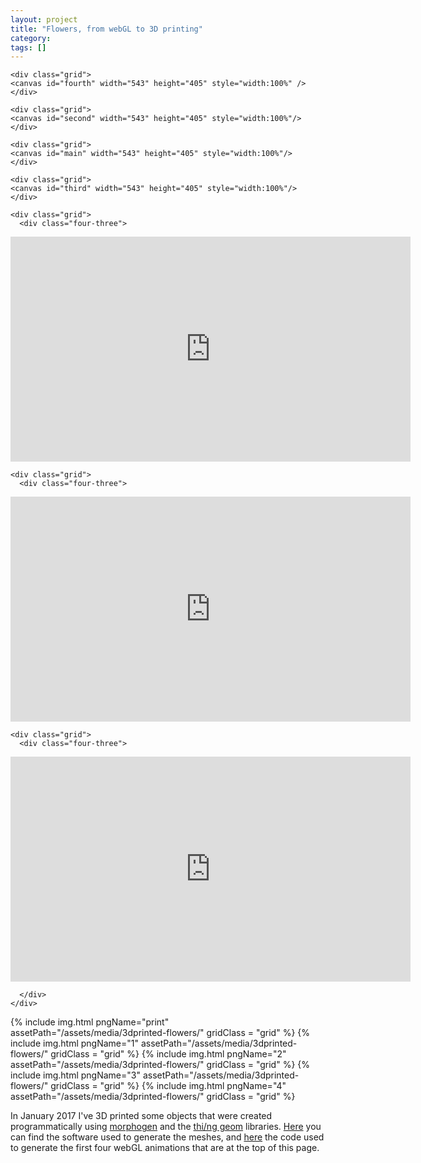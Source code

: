 ```yaml
---
layout: project
title: "Flowers, from webGL to 3D printing"
category: 
tags: []
---
```

<div class="content-container">
<div class="index-content">
<div class="grid-gutter"></div><div class="grid-sizer"></div>

    <div class="grid">
    <canvas id="fourth" width="543" height="405" style="width:100%" />
    </div>

    <div class="grid">
    <canvas id="second" width="543" height="405" style="width:100%"/>
    </div>

    <div class="grid">
    <canvas id="main" width="543" height="405" style="width:100%"/>
    </div>

    <div class="grid">
    <canvas id="third" width="543" height="405" style="width:100%"/>
    </div>

    <div class="grid">
      <div class="four-three">
<iframe width="640" height="360" src="https://www.youtube.com/embed/O86vjf7FDpA?rel=0&autoplay=1&loop=1;showinfo=0" frameborder="0" allowfullscreen></iframe>
      </div>
    </div>

    <div class="grid">
      <div class="four-three">
<iframe width="640" height="360" src="https://www.youtube.com/embed/1B9BDeb0X30?rel=0&autoplay=1&loop=1;showinfo=0" frameborder="0" allowfullscreen></iframe>
      </div>
    </div>

    <div class="grid">
      <div class="four-three">

<iframe width="640" height="360" src="https://www.youtube.com/embed/QoIx8TX2LGA?rel=0&autoplay=1&loop=1;showinfo=0" frameborder="0" allowfullscreen></iframe>

      </div>
    </div>








  {% include img.html pngName="print" assetPath="/assets/media/3dprinted-flowers/" gridClass = "grid" %}
  {% include img.html pngName="1" assetPath="/assets/media/3dprinted-flowers/" gridClass = "grid" %}
  {% include img.html pngName="2" assetPath="/assets/media/3dprinted-flowers/" gridClass = "grid" %}
  {% include img.html pngName="3" assetPath="/assets/media/3dprinted-flowers/" gridClass = "grid" %}
  {% include img.html pngName="4" assetPath="/assets/media/3dprinted-flowers/" gridClass = "grid" %}

  <div class = "grid l3">
  In January 2017 I've 3D printed some objects that were created programmatically using <a href="https://github.com/thi-ng/morphogen">morphogen</a> and the <a href="https://github.com/thi-ng/geom">thi/ng geom</a> libraries. <a href ="https://github.com/edap/flowers">Here</a> you can find the software used to generate the meshes, and <a href="https://github.com/edap/edap.github.com/blob/master/demo/3dprinteflowers-webgl/src/webgl_test/core.cljs">here</a> the code used to generate the first four webGL animations that are at the top of this page.
  </div>

</div>
</div>
<script src="/assets/media/3dprinted-flowers/core.js" type="text/javascript"></script>


